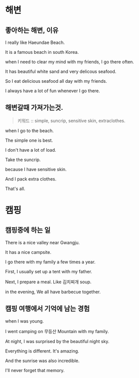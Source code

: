 # 해변

## 좋아하는 해변, 이유

I really like Haeundae Beach.

It is a famous beach in south Korea.

when I need to clear my mind with my friends, I go there often.

It has beautiful white sand and very delicous seafood.

So I eat delicious seafood all day with my friends.

I always have a lot of fun whenever I go there.


## 해변갈때 가져가는것.

> 키워드 :: simple, suncrip, sensitive skin, extraclothes.

when I go to the beach.

The simple one is best.

I don't have a lot of load.

Take the suncrip.

because I have sensitive skin.

And I pack extra clothes.

That's all.


# 캠핑

## 캠핑중에 하는 일

There is a nice valley near Gwangju.

It has a nice campsite.

I go there with my family a few times a year.

First, I usually set up a tent with my father.

Next, I prepare a meal. Like 김치찌개 soup.

in the evening, We all have barbecue together.

## 캠핑 여행에서 기억에 남는 경험

when I was young.

I went camping on 무등산 Mountain with my family.

At night, I was surprised by the beautiful night sky.

Everything is different. It's amazing.

And the sunrise was also incredible.

I'll never forget that memory.
